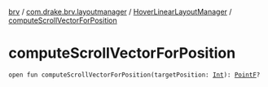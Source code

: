 [brv](../../index.md) / [com.drake.brv.layoutmanager](../index.md) / [HoverLinearLayoutManager](index.md) / [computeScrollVectorForPosition](./compute-scroll-vector-for-position.md)

# computeScrollVectorForPosition

`open fun computeScrollVectorForPosition(targetPosition: `[`Int`](https://kotlinlang.org/api/latest/jvm/stdlib/kotlin/-int/index.html)`): `[`PointF`](https://developer.android.com/reference/android/graphics/PointF.html)`?`